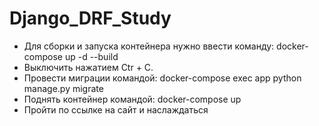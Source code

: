 # Django_DRF_Study
 - Для сборки и запуска контейнера нужно ввести команду: docker-compose up -d --build
 - Выключить нажатием Ctr + C.
 - Провести миграции командой: docker-compose exec app python manage.py migrate
 - Поднять контейнер командой: docker-compose up 
 - Пройти по ссылке на сайт и наслаждаться
